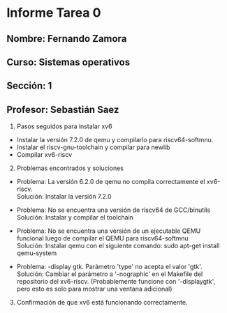 # Informe Tarea 0
## Nombre: Fernando Zamora
## Curso: Sistemas operativos
## Sección: 1
## Profesor: Sebastián Saez


1. Pasos seguidos para instalar xv6
- Instalar la versión 7.2.0 de qemu y compilarlo para riscv64-softmnu.
- Instalar el riscv-gnu-toolchain y compilar para newlib
- Compilar xv6-riscv

2. Problemas encontrados y soluciones
- Problema: La versión 6.2.0 de qemu no compila correctamente el xv6-riscv. <br>
  Solución: Instalar la versión 7.2.0

- Problema: No se encuentra una versión de riscv64 de GCC/binutils <br>
  Solución: Instalar y compilar el toolchain

- Problema: No se encuentra una versión de un ejecutable QEMU funcional luego de compilar el QEMU para riscv64-softmnu <br>
  Solución: Instalar qemu con el siguiente comando: sudo apt-get install qemu-system

- Problema: -display gtk. Parámetro 'type' no acepta el valor 'gtk'. <br>
  Solución: Cambiar el parámetro a '-nographic' en el Makefile del repositorio del xv6-riscv. (Probablemente funcione con '-displaygtk', pero esto es solo para mostrar una ventana adicional)

3. Confirmación de que xv6 está funcionando correctamente.
